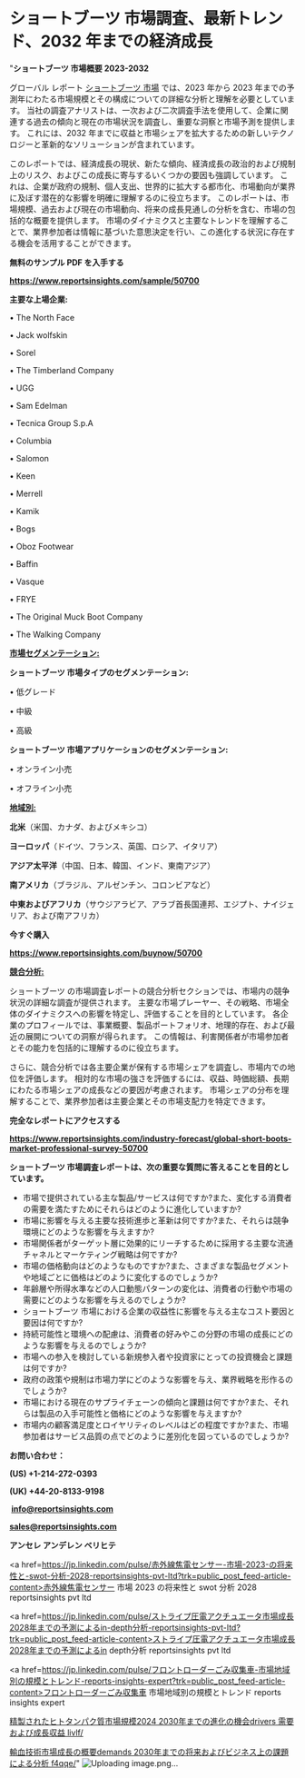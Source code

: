 # ショートブーツ 市場調査、最新トレンド、2032 年までの経済成長

"<strong>ショートブーツ 市場概要 2023-2032</strong>

グローバル レポート <a href=https://www.reportsinsights.com/sample/50700>ショートブーツ 市場</a> では、2023 年から 2023 年までの予測年にわたる市場規模とその構成についての詳細な分析と理解を必要としています。 当社の調査アナリストは、一次および二次調査手法を使用して、企業に関連する過去の傾向と現在の市場状況を調査し、重要な洞察と市場予測を提供します。 これには、2032 年までに収益と市場シェアを拡大​​するための新しいテクノロジーと革新的なソリューションが含まれています。

このレポートでは、経済成長の現状、新たな傾向、経済成長の政治的および規制上のリスク、およびこの成長に寄与するいくつかの要因も強調しています。 これは、企業が政府の規制、個人支出、世界的に拡大する都市化、市場動向が業界に及ぼす潜在的な影響を明確に理解するのに役立ちます。 このレポートは、市場規模、過去および現在の市場動向、将来の成長見通しの分析を含む、市場の包括的な概要を提供します。 市場のダイナミクスと主要なトレンドを理解することで、業界参加者は情報に基づいた意思決定を行い、この進化する状況に存在する機会を活用することができます。

<strong><b>無料のサンプル PDF を入手する</b></strong>

<a href=https://www.reportsinsights.com/sample/50700><strong><u>https://www.reportsinsights.com/sample/50700</u></strong></a>

<strong>主要な上場企業:</strong>

• The North Face

• Jack wolfskin

• Sorel

• The Timberland Company

• UGG

• Sam Edelman

• Tecnica Group S.p.A

• Columbia

• Salomon

• Keen

• Merrell

• Kamik

• Bogs

• Oboz Footwear

• Baffin

• Vasque

• FRYE

• The Original Muck Boot Company

• The Walking Company

<strong><u>市場セグメンテーション</u></strong><strong><u>:</u></strong>

<strong>ショートブーツ 市場タイプのセグメンテーション:</strong>

• 低グレード

• 中級

• 高級

<strong>ショートブーツ 市場アプリケーションのセグメンテーション:</strong>

• オンライン小売

• オフライン小売

<strong><u>地域別</u></strong><strong><u>:</u></strong>

<strong>北米</strong>（米国、カナダ、およびメキシコ）

<strong>ヨーロッパ</strong>（ドイツ、フランス、英国、ロシア、イタリア）

<strong>アジア太平洋</strong>（中国、日本、韓国、インド、東南アジア）

<strong>南アメリカ</strong>（ブラジル、アルゼンチン、コロンビアなど）

<strong>中東およびアフリカ</strong>（サウジアラビア、アラブ首長国連邦、エジプト、ナイジェリア、および南アフリカ）

<strong>今すぐ購入</strong>

<a href=https://www.reportsinsights.com/buynow/50700><strong><u>https://www.reportsinsights.com/buynow/50700</u></strong></a>

<strong><u>競合分析:</u></strong>

ショートブーツ の市場調査レポートの競合分析セクションでは、市場内の競争状況の詳細な調査が提供されます。 主要な市場プレーヤー、その戦略、市場全体のダイナミクスへの影響を特定し、評価することを目的としています。 各企業のプロフィールでは、事業概要、製品ポートフォリオ、地理的存在、および最近の展開についての洞察が得られます。 この情報は、利害関係者が市場参加者とその能力を包括的に理解するのに役立ちます。

さらに、競合分析では各主要企業が保有する市場シェアを調査し、市場内での地位を評価します。 相対的な市場の強さを評価するには、収益、時価総額、長期にわたる市場シェアの成長などの要因が考慮されます。 市場シェアの分布を理解することで、業界参加者は主要企業とその市場支配力を特定できます。

<strong>完全なレポートにアクセスする</strong>

<a href=https://www.reportsinsights.com/industry-forecast/global-short-boots-market-professional-survey-50700><strong><u><b>https://www.reportsinsights.com/industry-forecast/global-short-boots-market-professional-survey-50700</b></u></strong></a>

<strong><b>ショートブーツ 市場調査レポートは、次の重要な質問に答えることを目的としています。</b></strong>
<ul>
  <li>市場で提供されている主な製品/サービスは何ですか?また、変化する消費者の需要を満たすためにそれらはどのように進化していますか?</li>
  <li>市場に影響を与える主要な技術進歩と革新は何ですか?また、それらは競争環境にどのような影響を与えますか?</li>
  <li>市場関係者がターゲット層に効果的にリーチするために採用する主要な流通チャネルとマーケティング戦略は何ですか?</li>
  <li>市場の価格動向はどのようなものですか?また、さまざまな製品セグメントや地域ごとに価格はどのように変化するのでしょうか?</li>
  <li>年齢層や所得水準などの人口動態パターンの変化は、消費者の行動や市場の需要にどのような影響を与えるのでしょうか?</li>
  <li>ショートブーツ 市場における企業の収益性に影響を与える主なコスト要因と要因は何ですか?</li>
  <li>持続可能性と環境への配慮は、消費者の好みやこの分野の市場の成長にどのような影響を与えるのでしょうか?</li>
  <li>市場への参入を検討している新規参入者や投資家にとっての投資機会と課題は何ですか?</li>
  <li>政府の政策や規制は市場力学にどのような影響を与え、業界戦略を形作るのでしょうか?</li>
  <li>市場における現在のサプライチェーンの傾向と課題は何ですか?また、それらは製品の入手可能性と価格にどのような影響を与えますか?</li>
  <li>市場内の顧客満足度とロイヤリティのレベルはどの程度ですか?また、市場参加者はサービス品質の点でどのように差別化を図っているのでしょうか?</li>
</ul>
<strong>お問い合わせ：</strong>

<strong>(US) +1-214-272-0393</strong>

<strong>(UK) +44-20-8133-9198</strong>

<strong> </strong><a href=info@reportsinsights.com><strong><u>info@reportsinsights.com</u></strong></a>

<a href=sales@reportsinsights.com><strong><u>sales@reportsinsights.com</u></strong></a>

<strong>アンセレ アンデレン ベリヒテ</strong>

<a href=https://jp.linkedin.com/pulse/赤外線焦電センサー-市場-2023-の将来性と-swot-分析-2028-reportsinsights-pvt-ltd?trk=public_post_feed-article-content>赤外線焦電センサー 市場 2023 の将来性と swot 分析 2028 reportsinsights pvt ltd</a>

<a href=https://jp.linkedin.com/pulse/ストライプ圧電アクチュエータ市場成長2028年までの予測によるin-depth分析-reportsinsights-pvt-ltd?trk=public_post_feed-article-content>ストライプ圧電アクチュエータ市場成長2028年までの予測によるin depth分析 reportsinsights pvt ltd</a>

<a href=https://jp.linkedin.com/pulse/フロントローダーごみ収集車-市場地域別の規模とトレンド-reports-insights-expert?trk=public_post_feed-article-content>フロントローダーごみ収集車 市場地域別の規模とトレンド reports insights expert</a>

<a href=https://www.linkedin.com/pulse/精製されたヒトタンパク質市場規模2024-2030年までの進化の機会drivers-需要および成長収益-livlf/>精製されたヒトタンパク質市場規模2024 2030年までの進化の機会drivers 需要および成長収益 livlf/</a>

<a href=https://www.linkedin.com/pulse/輸血技術市場成長の概要demands-2030年までの将来およびビジネス上の課題による分析-f4qqe/>輸血技術市場成長の概要demands 2030年までの将来およびビジネス上の課題による分析 f4qqe/</a>"
![Uploading image.png…]()
